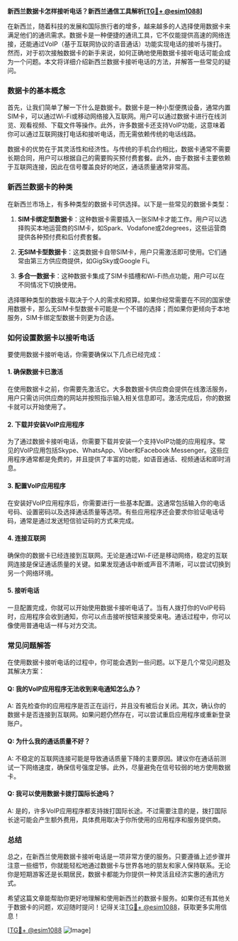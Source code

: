 **新西兰数据卡怎样接听电话？新西兰通信工具解析[[TG💪+ @esim1088](https://t.me/s/esim1088)]**

在新西兰，随着科技的发展和国际旅行者的增多，越来越多的人选择使用数据卡来满足他们的通讯需求。数据卡是一种便捷的通讯工具，它不仅能提供高速的网络连接，还能通过VoIP（基于互联网协议的语音通话）功能实现电话的接听与拨打。然而，对于初次接触数据卡的新手来说，如何正确地使用数据卡接听电话可能会成为一个问题。本文将详细介绍新西兰数据卡接听电话的方法，并解答一些常见的疑问。

### 数据卡的基本概念

首先，让我们简单了解一下什么是数据卡。数据卡是一种小型便携设备，通常内置SIM卡，可以通过Wi-Fi或移动网络接入互联网。用户可以通过数据卡进行在线浏览、观看视频、下载文件等操作。此外，许多数据卡还支持VoIP功能，这意味着你可以通过互联网拨打电话和接听电话，而无需依赖传统的电话线路。

数据卡的优势在于其灵活性和经济性。与传统的手机合约相比，数据卡通常不需要长期合同，用户可以根据自己的需要购买预付费套餐。此外，由于数据卡主要依赖于互联网连接，因此在信号覆盖良好的地区，通话质量通常非常高。

### 新西兰数据卡的种类

在新西兰市场上，有多种类型的数据卡可供选择。以下是一些常见的数据卡类型：

1. **SIM卡绑定型数据卡**：这种数据卡需要插入一张SIM卡才能工作。用户可以选择购买本地运营商的SIM卡，如Spark、Vodafone或2degrees，这些运营商提供各种预付费和后付费套餐。
   
2. **无SIM卡型数据卡**：这类数据卡自带SIM卡，用户只需激活即可使用。它们通常由第三方供应商提供，如GigSky或Google Fi。

3. **多合一数据卡**：这种数据卡集成了SIM卡插槽和Wi-Fi热点功能，用户可以在不同情况下切换使用。

选择哪种类型的数据卡取决于个人的需求和预算。如果你经常需要在不同的国家使用数据卡，那么无SIM卡型数据卡可能是一个不错的选择；而如果你更倾向于本地服务，SIM卡绑定型数据卡则更为合适。

### 如何设置数据卡以接听电话

要使用数据卡接听电话，你需要确保以下几点已经完成：

#### 1. 确保数据卡已激活

在使用数据卡之前，你需要先激活它。大多数数据卡供应商会提供在线激活服务，用户只需访问供应商的网站并按照指示输入相关信息即可。激活完成后，你的数据卡就可以开始使用了。

#### 2. 下载并安装VoIP应用程序

为了通过数据卡接听电话，你需要下载并安装一个支持VoIP功能的应用程序。常见的VoIP应用包括Skype、WhatsApp、Viber和Facebook Messenger。这些应用程序通常都是免费的，并且提供了丰富的功能，如语音通话、视频通话和即时消息。

#### 3. 配置VoIP应用程序

在安装好VoIP应用程序后，你需要进行一些基本配置。这通常包括输入你的电话号码、设置密码以及选择通话质量等选项。有些应用程序还会要求你验证电话号码，通常是通过发送短信验证码的方式来完成。

#### 4. 连接互联网

确保你的数据卡已经连接到互联网。无论是通过Wi-Fi还是移动网络，稳定的互联网连接是保证通话质量的关键。如果发现通话中断或声音不清晰，可以尝试切换到另一个网络环境。

#### 5. 接听电话

一旦配置完成，你就可以开始使用数据卡接听电话了。当有人拨打你的VoIP号码时，应用程序会收到通知，你可以点击接听按钮来接受来电。通话过程中，你可以像使用普通电话一样与对方交流。

### 常见问题解答

在使用数据卡接听电话的过程中，你可能会遇到一些问题。以下是几个常见问题及其解决方案：

#### Q: 我的VoIP应用程序无法收到来电通知怎么办？

A: 首先检查你的应用程序是否正在运行，并且没有被后台关闭。其次，确认你的数据卡是否连接到互联网。如果问题仍然存在，可以尝试重启应用程序或重新登录账户。

#### Q: 为什么我的通话质量不好？

A: 不稳定的互联网连接可能是导致通话质量下降的主要原因。建议你在通话前测试一下网络速度，确保信号强度足够。此外，尽量避免在信号较弱的地方使用数据卡。

#### Q: 我可以使用数据卡拨打国际长途吗？

A: 是的，许多VoIP应用程序都支持拨打国际长途。不过需要注意的是，拨打国际长途可能会产生额外费用，具体费用取决于你所使用的应用程序和服务提供商。

### 总结

总之，在新西兰使用数据卡接听电话是一项非常方便的服务。只要遵循上述步骤并注意一些细节，你就能轻松地通过数据卡与世界各地的朋友和家人保持联系。无论你是短期游客还是长期居民，数据卡都能为你提供一种灵活且经济实惠的通讯方式。

希望这篇文章能帮助你更好地理解和使用新西兰的数据卡服务。如果你还有其他关于数据卡的问题，欢迎随时提问！记得关注[TG💪+ @esim1088](https://t.me/s/esim1088)，获取更多实用信息！

[[TG💪+ @esim1088](https://t.me/s/esim1088) ![Image](https://i.postimg.cc/4NQfJmqS/Snipaste-2025-05-13-00-14-12.png)]
